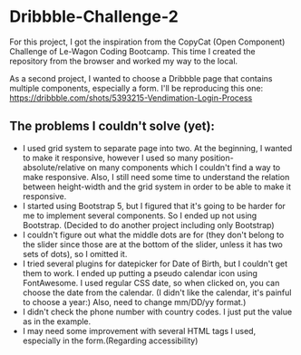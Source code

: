 # Dribbble-Challenge-2
For this project, I got the inspiration from the CopyCat (Open Component) Challenge of Le-Wagon Coding Bootcamp. This time I created the repository from the browser and worked my way to the local.

As a second project, I wanted to choose a Dribbble page that contains multiple components, especially a form. I'll be reproducing this one: https://dribbble.com/shots/5393215-Vendimation-Login-Process

## The problems I couldn't solve (yet):
* I used grid system to separate page into two. At the beginning, I wanted to make it responsive, however I used so many position-absolute/relative on many components which I couldn't find a way to make responsive. Also, I still need some time to understand the relation between height-width and the grid system in order to be able to make it responsive.
* I started using Bootstrap 5, but I figured that it's going to be harder for me to implement several components. So I ended up not using Bootstrap. (Decided to do another project including only Bootstrap)
* I couldn't figure out what the middle dots are for (they don't belong to the slider since those are at the bottom of the slider, unless it has two sets of dots), so I omitted it.
* I tried several plugins for datepicker for Date of Birth, but I couldn't get them to work. I ended up putting a pseudo calendar icon using FontAwesome. I used regular CSS date, so when clicked on, you can choose the date from the calendar. (I didn't like the calendar, it's painful to choose a year:) Also, need to change mm/DD/yy format.)
* I didn't check the phone number with country codes. I just put the value as in the example.
* I may need some improvement with several HTML tags I used, especially in the form.(Regarding accessibility)
